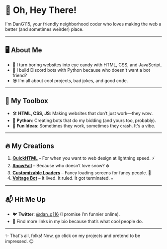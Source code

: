 # 👋 Oh, Hey There!  

I'm DanG115, your friendly neighborhood coder who loves making the web a better (and sometimes weirder) place.  

---

## 🖥️ About Me  

- 🎨 I turn boring websites into eye candy with HTML, CSS, and JavaScript.  
- 🐍 I build Discord bots with Python because who doesn't want a bot friend?  
- 😎 I’m all about cool projects, bad jokes, and good code.  

---

## 🔧 My Toolbox  

- 🛠️ **HTML, CSS, JS**: Making websites that don’t just work—they *wow*.  
- 🐍 **Python**: Creating bots that do my bidding (and yours too, probably).  
- 🎉 **Fun Ideas**: Sometimes they work, sometimes they crash. It's a vibe.  

---

## 🔥 My Creations  

1. [**QuickHTML**](https://github.com/DanG115/QuickHTML) – For when you want to web design at lightning speed. ⚡  
2. [**SnowFall**](https://github.com/DanG115/snow-fall) – Because who doesn’t love snow? ❄️  
3. [**Customizable Loaders**](https://github.com/DanG115/websiteloader-v2) – Fancy loading screens for fancy people. 🚀  
4. [**Voltage Bot**](https://github.com/DanG115/Voltage-Bot-23) – It lived. It ruled. It got terminated. 💀  

---

## 📬 Hit Me Up  

- 🐦 **Twitter**: [@dan_g116](https://twitter.com/dan_g116) (I promise I’m funnier online).  
- 🔗 Find more links in my bio because that’s what cool people do.  

---

✨ That's all, folks! Now, go click on my projects and pretend to be impressed. 😉  
